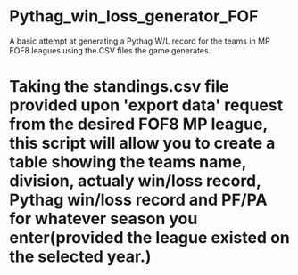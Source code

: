 # Pythag_win_loss_generator_FOF

A basic attempt at generating a Pythag W/L record for the teams in MP FOF8 leagues using the CSV files the game generates. 

# Taking the standings.csv file provided upon 'export data' request from the desired FOF8 MP league, this script will allow you to create a table showing the teams name, division, actualy win/loss record, Pythag win/loss record and PF/PA for whatever season you enter(provided the league existed on the selected year.)
